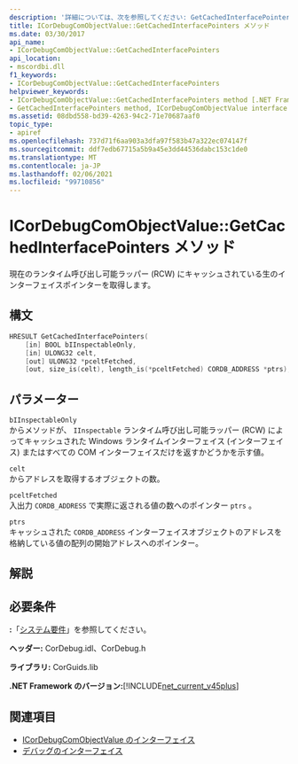 ```yaml
---
description: '詳細については、次を参照してください: GetCachedInterfacePointers メソッド'
title: ICorDebugComObjectValue::GetCachedInterfacePointers メソッド
ms.date: 03/30/2017
api_name:
- ICorDebugComObjectValue::GetCachedInterfacePointers
api_location:
- mscordbi.dll
f1_keywords:
- ICorDebugComObjectValue::GetCachedInterfacePointers
helpviewer_keywords:
- ICorDebugComObjectValue::GetCachedInterfacePointers method [.NET Framework debugging]
- GetCachedInterfacePointers method, ICorDebugComObjectValue interface [.NET Framework debugging]
ms.assetid: 08dbd558-bd39-4263-94c2-71e70687aaf0
topic_type:
- apiref
ms.openlocfilehash: 737d71f6aa903a3dfa97f583b47a322ec074147f
ms.sourcegitcommit: ddf7edb67715a5b9a45e3dd44536dabc153c1de0
ms.translationtype: MT
ms.contentlocale: ja-JP
ms.lasthandoff: 02/06/2021
ms.locfileid: "99710856"
---
```

# <a name="icordebugcomobjectvaluegetcachedinterfacepointers-method"></a>ICorDebugComObjectValue::GetCachedInterfacePointers メソッド

現在のランタイム呼び出し可能ラッパー (RCW) にキャッシュされている生のインターフェイスポインターを取得します。  
  
## <a name="syntax"></a>構文  
  
```cpp  
HRESULT GetCachedInterfacePointers(  
    [in] BOOL bIInspectableOnly,  
    [in] ULONG32 celt,  
    [out] ULONG32 *pceltFetched,  
    [out, size_is(celt), length_is(*pceltFetched) CORDB_ADDRESS *ptrs);  
```  
  
## <a name="parameters"></a>パラメーター  

 `bIInspectableOnly`  
 からメソッドが、 `IInspectable` ランタイム呼び出し可能ラッパー (RCW) によってキャッシュされた Windows ランタイムインターフェイス (インターフェイス) またはすべての COM インターフェイスだけを返すかどうかを示す値。  
  
 `celt`  
 からアドレスを取得するオブジェクトの数。  
  
 `pceltFetched`  
 入出力 `CORDB_ADDRESS` で実際に返される値の数へのポインター `ptrs` 。  
  
 `ptrs`  
 キャッシュされた `CORDB_ADDRESS` インターフェイスオブジェクトのアドレスを格納している値の配列の開始アドレスへのポインター。  
  
## <a name="remarks"></a>解説  
  
## <a name="requirements"></a>必要条件  

 **:**「[システム要件](../../get-started/system-requirements.md)」を参照してください。  
  
 **ヘッダー:** CorDebug.idl、CorDebug.h  
  
 **ライブラリ:** CorGuids.lib  
  
 **.NET Framework のバージョン:**[!INCLUDE[net_current_v45plus](../../../../includes/net-current-v45plus-md.md)]  
  
## <a name="see-also"></a>関連項目

- [ICorDebugComObjectValue のインターフェイス](icordebugcomobjectvalue-interface.md)
- [デバッグのインターフェイス](debugging-interfaces.md)
